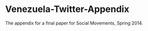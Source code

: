 Venezuela-Twitter-Appendix
==========================

The appendix for a final paper for Social Movements, Spring 2014.
